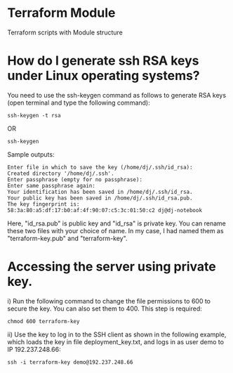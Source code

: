 # Terraform Module
Terraform scripts with Module structure

# How do I generate ssh RSA keys under Linux operating systems?

You need to use the ssh-keygen command as follows to generate RSA keys (open terminal and type the following command):
```
ssh-keygen -t rsa
```
OR
```
ssh-keygen
```

Sample outputs:

```
Enter file in which to save the key (/home/dj/.ssh/id_rsa): 
Created directory '/home/dj/.ssh'.
Enter passphrase (empty for no passphrase): 
Enter same passphrase again: 
Your identification has been saved in /home/dj/.ssh/id_rsa.
Your public key has been saved in /home/dj/.ssh/id_rsa.pub.
The key fingerprint is:
58:3a:80:a5:df:17:b0:af:4f:90:07:c5:3c:01:50:c2 dj@dj-notebook
```

Here, "id_rsa.pub" is public key and "id_rsa" is private key. You can rename these two files with your choice of name. In my case, I had named them as "terraform-key.pub" and "terraform-key". 

# Accessing the server using private key.

i) Run the following command to change the file permissions to 600 to secure the key. You can also set them to 400. This step is required:
```
chmod 600 terraform-key
```
ii) Use the key to log in to the SSH client as shown in the following example, which loads the key in file deployment_key.txt, and logs in as user demo to IP 192.237.248.66:
```
ssh -i terraform-key demo@192.237.248.66
```